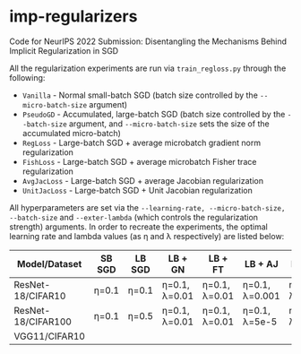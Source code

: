 # imp-regularizers
Code for NeurIPS 2022 Submission: Disentangling the Mechanisms Behind Implicit Regularization in SGD

All the regularization experiments are run via `train_regloss.py` through the following:

* `Vanilla` - Normal small-batch SGD (batch size controlled by the `--micro-batch-size` argument)
* `PseudoGD` - Accumulated, large-batch SGD (batch size controlled by the `--batch-size` argument, and `--micro-batch-size` sets the size of the accumulated micro-batch)
* `RegLoss` - Large-batch SGD + average microbatch gradient norm regularization
* `FishLoss` - Large-batch SGD + average microbatch Fisher trace regularization
* `AvgJacLoss` - Large-batch SGD + average Jacobian regularization
* `UnitJacLoss` - Large-batch SGD + Unit Jacobian regularization

All hyperparameters are set via the `--learning-rate, --micro-batch-size, --batch-size` and `--exter-lambda` (which controls the regularization strength) arguments. In order to recreate the experiments, the optimal learning rate and lambda values (as η and λ respectively) are listed below:

| Model/Dataset      | SB SGD | LB SGD | LB + GN       | LB + FT       | LB + AJ        | LB + UJ        |
|--------------------|--------|--------|---------------|---------------|----------------|----------------|
| ResNet-18/CIFAR10  | η=0.1  | η=0.1  | η=0.1, λ=0.01 | η=0.1, λ=0.01 | η=0.1, λ=0.001 | η=0.1, λ=0.001 |
| ResNet-18/CIFAR100 | η=0.1  | η=0.5  | η=0.1, λ=0.01 | η=0.1, λ=0.01 | η=0.1, λ=5e-5  | η=0.1, λ=0.001 |
| VGG11/CIFAR10      |        |        |               |               |                |                |
